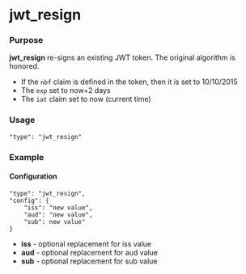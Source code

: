 # jwt_resign

### Purpose

**jwt_resign** re-signs an existing JWT token. The original algorithm is honored.

* If the `nbf` claim is defined in the token, then it is set to 10/10/2015
* The `exp` set to now+2 days
* The `iat` claim set to now (current time)

### Usage

```
"type": "jwt_resign"
```

### Example

#### Configuration

```
"type": "jwt_resign",
"config": {
    "iss": "new value",
    "aud": "new value",
    "sub": new value"
}
```

* **iss** - optional replacement for iss value
* **aud** - optional replacement for aud value
* **sub** - optional replacement for sub value
